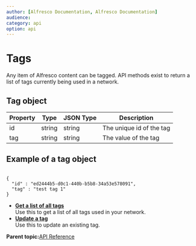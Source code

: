 ```yaml
---
author: [Alfresco Documentation, Alfresco Documentation]
audience: 
category: api
option: api
---
```


# Tags

Any item of Alfresco content can be tagged. API methods exist to return a list of tags currently being used in a network.

## Tag object

|Property|Type|JSON Type|Description|
|--------|----|---------|-----------|
|id|string|string|The unique id of the tag|
|tag|string|string|The value of the tag|

## Example of a tag object

```

{
  "id" : "ed2444b5-d0c1-440b-b5b8-34a53e578091",
  "tag" : "test tag 1"
}
```

-   **[Get a list of all tags](../../../pra/1/concepts/pra-tags-get-tags.md)**  
Use this to get a list of all tags used in your network.
-   **[Update a tag](../../../pra/1/concepts/pra-tags-put-tag.md)**  
Use this to update an existing tag.

**Parent topic:**[API Reference](../../../pra/1/concepts/pra-resources.md)

